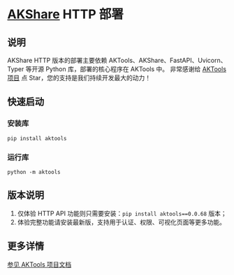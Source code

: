 # [AKShare](https://github.com/akfamily/akshare) HTTP 部署

## 说明

AKShare HTTP 版本的部署主要依赖 AKTools、AKShare、FastAPI、Uvicorn、Typer 等开源 Python 库，部署的核心程序在 AKTools 中。
非常感谢给 [AKTools 项目](https://github.com/akfamily/aktools) 点 Star，您的支持是我们持续开发最大的动力！

## 快速启动

### 安装库

```shell
pip install aktools
```

### 运行库

```shell
python -m aktools
```

## 版本说明

1. 仅体验 HTTP API 功能则只需要安装：`pip install aktools==0.0.68` 版本；
2. 体验完整功能请安装最新版，支持用于认证、权限、可视化页面等更多功能。

## 更多详情

[参见 AKTools 项目文档](https://aktools.akfamily.xyz/)
